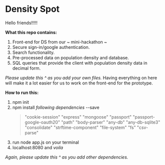 # Density Spot 
Hello friends!!!!!

**What this repo contains:**
1) Front-end for DS from our ~ mini-hackathon ~
2) Secure sign-in/google authentication.
3) Search functionality. 
4) Pre-processed data on population density and database. 
5) SQL queries that provide the client with population density data in decimal form. 

*Please update this ^ as you add your own files.* Having everything on here will make it a lot easier 
for us to work on the front-end for the prototype. 

**How to run this:**
1) npm init
2) npm install *following dependencies* --save 
   > "cookie-session"
   > "express"
   > "mongoose"
   > "passport"
   > "passport-google-oauth20"
   > "path"
   > "body-parser"
   > "any-db"
   > "any-db-sqlite3"
   > "consolidate"
   > "strftime-component"
   > "file-system"
   > "fs"
   > "csv-parse"
3) run node app.js on your terminal 
4) localhost:8080 and *voila*

*Again, please update this ^ as you add other dependencies.* 

   



